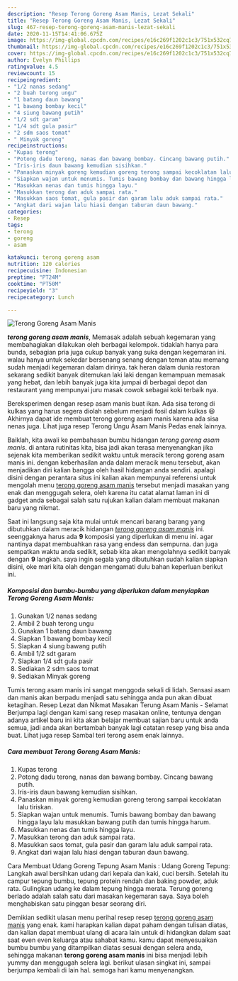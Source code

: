 ```yaml
---
description: "Resep Terong Goreng Asam Manis, Lezat Sekali"
title: "Resep Terong Goreng Asam Manis, Lezat Sekali"
slug: 467-resep-terong-goreng-asam-manis-lezat-sekali
date: 2020-11-15T14:41:06.675Z
image: https://img-global.cpcdn.com/recipes/e16c269f1202c1c3/751x532cq70/terong-goreng-asam-manis-foto-resep-utama.jpg
thumbnail: https://img-global.cpcdn.com/recipes/e16c269f1202c1c3/751x532cq70/terong-goreng-asam-manis-foto-resep-utama.jpg
cover: https://img-global.cpcdn.com/recipes/e16c269f1202c1c3/751x532cq70/terong-goreng-asam-manis-foto-resep-utama.jpg
author: Evelyn Phillips
ratingvalue: 4.5
reviewcount: 15
recipeingredient:
- "1/2 nanas sedang"
- "2 buah terong ungu"
- "1 batang daun bawang"
- "1 bawang bombay kecil"
- "4 siung bawang putih"
- "1/2 sdt garam"
- "1/4 sdt gula pasir"
- "2 sdm saos tomat"
- " Minyak goreng"
recipeinstructions:
- "Kupas terong"
- "Potong dadu terong, nanas dan bawang bombay. Cincang bawang putih."
- "Iris-iris daun bawang kemudian sisihkan."
- "Panaskan minyak goreng kemudian goreng terong sampai kecoklatan lalu tiriskan."
- "Siapkan wajan untuk menumis. Tumis bawang bombay dan bawang hingga layu lalu masukkan bawang putih dan tumis hingga harum."
- "Masukkan nenas dan tumis hingga layu."
- "Masukkan terong dan aduk sampai rata."
- "Masukkan saos tomat, gula pasir dan garam lalu aduk sampai rata."
- "Angkat dari wajan lalu hiasi dengan taburan daun bawang."
categories:
- Resep
tags:
- terong
- goreng
- asam

katakunci: terong goreng asam 
nutrition: 120 calories
recipecuisine: Indonesian
preptime: "PT24M"
cooktime: "PT50M"
recipeyield: "3"
recipecategory: Lunch

---
```



![Terong Goreng Asam Manis](https://img-global.cpcdn.com/recipes/e16c269f1202c1c3/751x532cq70/terong-goreng-asam-manis-foto-resep-utama.jpg)

<b><i>terong goreng asam manis</i></b>, Memasak adalah sebuah kegemaran yang membahagiakan dilakukan oleh berbagai kelompok. tidaklah hanya para bunda, sebagian pria juga cukup banyak yang suka dengan kegemaran ini. walau hanya untuk sekedar bersenang senang dengan teman atau memang sudah menjadi kegemaran dalam dirinya. tak heran dalam dunia restoran sekarang sedikit banyak ditemukan laki laki dengan kemampuan memasak yang hebat, dan lebih banyak juga kita jumpai di berbagai depot dan restaurant yang mempunyai juru masak cowok sebagai koki terbaik nya.

Bereksperimen dengan resep asam manis buat ikan. Ada sisa terong di kulkas yang harus segera diolah sebelum menjadi fosil dalam kulkas 😆 Akhirnya dapat ide membuat terong goreng asam manis karena ada sisa nenas juga. Lihat juga resep Terong Ungu Asam Manis Pedas enak lainnya.

Baiklah, kita awali ke pembahasan bumbu hidangan <i>terong goreng asam manis</i>. di antara rutinitas kita, bisa jadi akan terasa menyenangkan jika sejenak kita memberikan sedikit waktu untuk meracik terong goreng asam manis ini. dengan keberhasilan anda dalam meracik menu tersebut, akan menjadikan diri kalian bangga oleh hasil hidangan anda sendiri. apalagi disini dengan perantara situs ini kalian akan mempunyai referensi untuk mengolah menu <u>terong goreng asam manis</u> tersebut menjadi masakan yang enak dan menggugah selera, oleh karena itu catat alamat laman ini di gadget anda sebagai salah satu rujukan kalian dalam membuat makanan baru yang nikmat.


Saat ini langsung saja kita mulai untuk mencari barang barang yang dibutuhkan dalam meracik hidangan <u><i>terong goreng asam manis</i></u> ini. seenggaknya harus ada <b>9</b> komposisi yang diperlukan di menu ini. agar nantinya dapat membuahkan rasa yang endess dan sempurna. dan juga sempatkan waktu anda sedikit, sebab kita akan mengolahnya sedikit banyak dengan <b>9</b> langkah. saya ingin segala yang dibutuhkan sudah kalian siapkan disini, oke mari kita olah dengan mengamati dulu bahan keperluan berikut ini.

<!--inarticleads1-->

##### Komposisi dan bumbu-bumbu yang diperlukan dalam menyiapkan Terong Goreng Asam Manis:

1. Gunakan 1/2 nanas sedang
1. Ambil 2 buah terong ungu
1. Gunakan 1 batang daun bawang
1. Siapkan 1 bawang bombay kecil
1. Siapkan 4 siung bawang putih
1. Ambil 1/2 sdt garam
1. Siapkan 1/4 sdt gula pasir
1. Sediakan 2 sdm saos tomat
1. Sediakan  Minyak goreng


Tumis terong asam manis ini sangat menggoda sekali di lidah. Sensasi asam dan manis akan berpadu menjadi satu sehingga anda pun akan dibuat ketagihan. Resep Lezat dan Nikmat Masakan Terung Asam Manis - Selamat Berjumpa lagi dengan kami sang resep masakan online, tentunya dengan adanya artikel baru ini kita akan belajar membuat sajian baru untuk anda semua, jadi anda akan bertambah banyak lagi catatan resep yang bisa anda buat. Lihat juga resep Sambal teri terong asem enak lainnya. 

<!--inarticleads2-->

##### Cara membuat Terong Goreng Asam Manis:

1. Kupas terong
1. Potong dadu terong, nanas dan bawang bombay. Cincang bawang putih.
1. Iris-iris daun bawang kemudian sisihkan.
1. Panaskan minyak goreng kemudian goreng terong sampai kecoklatan lalu tiriskan.
1. Siapkan wajan untuk menumis. Tumis bawang bombay dan bawang hingga layu lalu masukkan bawang putih dan tumis hingga harum.
1. Masukkan nenas dan tumis hingga layu.
1. Masukkan terong dan aduk sampai rata.
1. Masukkan saos tomat, gula pasir dan garam lalu aduk sampai rata.
1. Angkat dari wajan lalu hiasi dengan taburan daun bawang.


Cara Membuat Udang Goreng Tepung Asam Manis : Udang Goreng Tepung: Langkah awal bersihkan udang dari kepala dan kaki, cuci bersih. Setelah itu campur tepung bumbu, tepung protein rendah dan baking powder, aduk rata. Gulingkan udang ke dalam tepung hingga merata. Terung goreng berlado adalah salah satu dari masakan kegemaran saya. Saya boleh menghabiskan satu pinggan besar seorang diri. 

Demikian sedikit ulasan menu perihal resep resep <u>terong goreng asam manis</u> yang enak. kami harapkan kalian dapat paham dengan tulisan diatas, dan kalian dapat membuat ulang di acara lain untuk di hidangkan dalam saat saat even even keluarga atau sahabat kamu. kamu dapat menyesuaikan bumbu bumbu yang ditampilkan diatas sesuai dengan selera anda, sehingga makanan <b>terong goreng asam manis</b> ini bisa menjadi lebih yummy dan menggugah selera lagi. berikut ulasan singkat ini, sampai berjumpa kembali di lain hal. semoga hari kamu menyenangkan.
